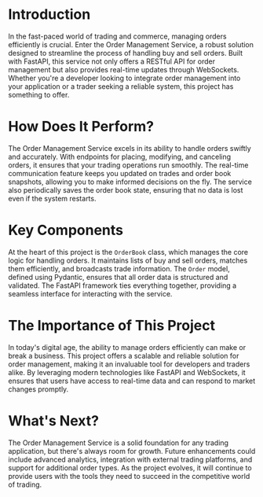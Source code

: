 # Introduction

In the fast-paced world of trading and commerce, managing orders efficiently is crucial. Enter the Order Management Service, a robust solution designed to streamline the process of handling buy and sell orders. Built with FastAPI, this service not only offers a RESTful API for order management but also provides real-time updates through WebSockets. Whether you're a developer looking to integrate order management into your application or a trader seeking a reliable system, this project has something to offer.

# How Does It Perform?

The Order Management Service excels in its ability to handle orders swiftly and accurately. With endpoints for placing, modifying, and canceling orders, it ensures that your trading operations run smoothly. The real-time communication feature keeps you updated on trades and order book snapshots, allowing you to make informed decisions on the fly. The service also periodically saves the order book state, ensuring that no data is lost even if the system restarts.

# Key Components

At the heart of this project is the `OrderBook` class, which manages the core logic for handling orders. It maintains lists of buy and sell orders, matches them efficiently, and broadcasts trade information. The `Order` model, defined using Pydantic, ensures that all order data is structured and validated. The FastAPI framework ties everything together, providing a seamless interface for interacting with the service.

# The Importance of This Project

In today's digital age, the ability to manage orders efficiently can make or break a business. This project offers a scalable and reliable solution for order management, making it an invaluable tool for developers and traders alike. By leveraging modern technologies like FastAPI and WebSockets, it ensures that users have access to real-time data and can respond to market changes promptly.

# What's Next?

The Order Management Service is a solid foundation for any trading application, but there's always room for growth. Future enhancements could include advanced analytics, integration with external trading platforms, and support for additional order types. As the project evolves, it will continue to provide users with the tools they need to succeed in the competitive world of trading.
